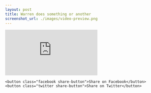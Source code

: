 ```yaml
---
layout: post
title: Warren does something or another
screenshot_url: ./images/video-preview.png
---
```


<iframe class="video-embed" src="https://www.youtube.com/embed/7FFy3dmKRrY" frameborder="0" allowfullscreen></iframe>

<div class="video share-buttons">

	<button class="facebook share-button">Share on Facebook</button>
	<button class="twitter share-button">Share on Twitter</button>

</div>